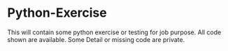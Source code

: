 # Python-Exercise
This will contain some python exercise or testing for job purpose.
All code shown are available.
Some Detail or missing code are private.
